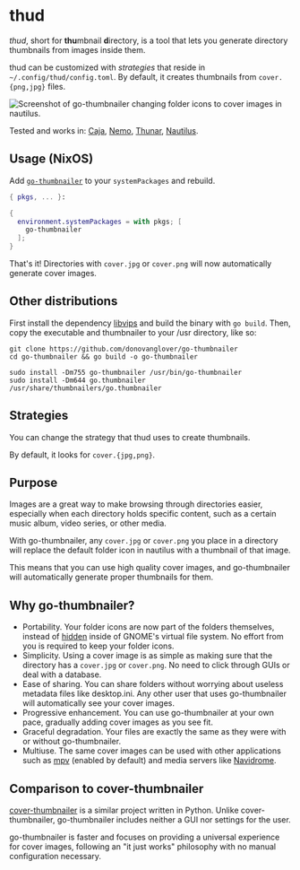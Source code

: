 # thud

*thud*, short for **thu**mbnail **d**irectory, is a tool that lets you generate directory thumbnails from images inside them.

thud can be customized with *strategies* that reside in `~/.config/thud/config.toml`. By default, it creates thumbnails from `cover.{png,jpg}` files.

![Screenshot of go-thumbnailer changing folder icons to cover images in nautilus.](./cover.png)

Tested and works in: [Caja](https://github.com/mate-desktop/caja), [Nemo](https://github.com/linuxmint/nemo), [Thunar](https://github.com/xfce-mirror/thunar), [Nautilus](https://github.com/GNOME/nautilus).

## Usage (NixOS)

Add [`go-thumbnailer`](https://search.nixos.org/packages?channel=unstable&query=go-thumbnailer) to your `systemPackages` and rebuild.

```nix
{ pkgs, ... }:

{
  environment.systemPackages = with pkgs; [
    go-thumbnailer
  ];
}
```

That's it! Directories with `cover.jpg` or `cover.png` will now automatically generate cover images.

## Other distributions

First install the dependency [libvips](https://github.com/libvips/libvips) and build the binary with `go build`. Then, copy the executable and thumbnailer to your /usr directory, like so:

```fish
git clone https://github.com/donovanglover/go-thumbnailer
cd go-thumbnailer && go build -o go-thumbnailer

sudo install -Dm755 go-thumbnailer /usr/bin/go-thumbnailer
sudo install -Dm644 go.thumbnailer /usr/share/thumbnailers/go.thumbnailer
```

## Strategies

You can change the strategy that thud uses to create thumbnails.

By default, it looks for `cover.{jpg,png}`.

## Purpose

Images are a great way to make browsing through directories easier, especially when each directory holds specific content, such as a certain music album, video series, or other media.

With go-thumbnailer, any `cover.jpg` or `cover.png` you place in a directory will replace the default folder icon in nautilus with a thumbnail of that image.

This means that you can use high quality cover images, and go-thumbnailer will automatically generate proper thumbnails for them.

## Why go-thumbnailer?

- Portability. Your folder icons are now part of the folders themselves, instead of [hidden](https://askubuntu.com/questions/153575/where-does-gnome-nautilus-store-directory-icons) inside of GNOME's virtual file system. No effort from you is required to keep your folder icons.
- Simplicity. Using a cover image is as simple as making sure that the directory has a `cover.jpg` or `cover.png`. No need to click through GUIs or deal with a database.
- Ease of sharing. You can share folders without worrying about useless metadata files like desktop.ini. Any other user that uses go-thumbnailer will automatically see your cover images.
- Progressive enhancement. You can use go-thumbnailer at your own pace, gradually adding cover images as you see fit.
- Graceful degradation. Your files are exactly the same as they were with or without go-thumbnailer.
- Multiuse. The same cover images can be used with other applications such as [mpv](https://github.com/mpv-player/mpv) (enabled by default) and media servers like [Navidrome](https://github.com/navidrome/navidrome).

## Comparison to cover-thumbnailer

[cover-thumbnailer](https://github.com/flozz/cover-thumbnailer) is a similar project written in Python. Unlike cover-thumbnailer, go-thumbnailer includes neither a GUI nor settings for the user.

go-thumbnailer is faster and focuses on providing a universal experience for cover images, following an "it just works" philosophy with no manual configuration necessary.
